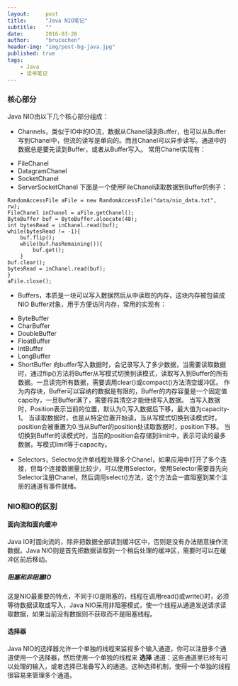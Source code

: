 ```yaml
---
layout:     post
title:      "Java NIO笔记"
subtitle:   ""
date:       2016-03-28
author:     "brucechen"
header-img: "img/post-bg-java.jpg"
published: true
tags:
    - Java
    - 读书笔记
---
```


### 核心部分
Java NIO由以下几个核心部分组成：
* Channels，类似于IO中的IO流，数据从Chanel读到Buffer，也可以从Buffer写到Chanel中，但流的读写是单向的。而且Chanel可以异步读写。通道中的数据总是要先读到Buffer，或者从Buffer写入。
常用Chanel实现有：
 + FileChanel
 + DatagramChanel
 + SocketChanel
 + ServerSocketChanel
下面是一个使用FileChanel读取数据到Buffer的例子：
```
RandomAccessFile aFile = new RandomAccessFile("data/nio_data.txt", rw);
FileChanel inChanel = aFile.getChanel();
ByteBuffer buf = ByteBuffer.aloocate(48);
int bytesRead = inChanel.read(buf);
while(bytesRead != -1){
	buf.flip();
	while(buf.hasRemaining()){
		buf.get();
	}
buf.clear();
bytesRead = inChanel.read(buf);
}
aFile.close();
```
* Buffers，本质是一块可以写入数据然后从中读取的内存，这块内存被包装成NIO Buffer对象，用于方便访问内存，常用的实现有：
 + ByteBuffer
 + CharBuffer
 + DoubleBuffer
 + FloatBuffer
 + IntBuffer
 + LongBuffer
 + ShortBuffer
向buffer写入数据时，会记录写入了多少数据，当需要读取数据时，通过flip()方法将Buffer从写模式切换到读模式，读取写入到Buffer的所有数据。一旦读完所有数据，需要调用clear()或compact()方法清空缓冲区。
作为内存块，Buffer可以容纳的数据是有限的，Buffer的内存容量是一个固定值capcity，一旦Buffer满了，需要将其清空才能继续写入数据。
当写入数据时，Position表示当前的位置，默认为0,写入数据后下移，最大值为capacity-1。
当读取数据时，也是从特定位置开始读，当从写模式切换到读模式时，position会被重置为0.当从Buffer的position处读取数据时，position下移。
当切换到Buffer的读模式时，当前的position会存储到limit中，表示可读的最多数据，写模式limit等于capacity。

* Selectors，Selectro允许单线程处理多个Chanel，如果应用中打开了多个连接，但每个连接数据量比较少，可以使用Selector。使用Selector需要首先向Selector注册Chanel，然后调用select()方法，这个方法会一直阻塞到某个注册的通道有事件就绪。

### NIO和IO的区别
#### 面向流和面向缓冲
Java IO时面向流的，除非把数据全部读到缓冲区中，否则是没有办法随意操作流数据。Java NIO则是首先把数据读取到一个稍后处理的缓冲区，需要时可以在缓冲区前后移动。

##### 阻塞和非阻塞IO
这是NIO最重要的特点，不同于IO是阻塞的，线程在调用read()或write()时，必须等待数据读取或写入，Java NIO采用非阻塞模式，使一个线程从通道发送请求读取数据，如果当前没有数据则不获取而不是阻塞线程。

#### 选择器
Java NIO的选择器允许一个单独的线程来监视多个输入通道，你可以注册多个通道使用一个选择器，然后使用一个单独的线程来 **选择** 通道：这些通道里已经有可以处理的输入，或者选择已准备写入的通道。这种选择机制，使得一个单独的线程很容易来管理多个通道。